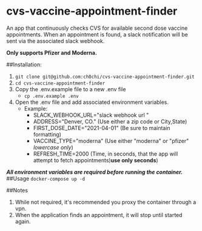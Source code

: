 # cvs-vaccine-appointment-finder
An app that continuously checks CVS for available second dose vaccine appointments. When an appointment is found,
a slack notification will be sent via the associated slack webhook. 

**Only supports Pfizer and Moderna.**

##Installation:
1. `git clone git@github.com:ch0chi/cvs-vaccine-appointment-finder.git`
2. `cd cvs-vaccine-appointment-finder`
3. Copy the .env.example file to a new .env file
   - `cp .env.example .env`
4. Open the .env file and add associated environment variables.
    - Example:
        - SLACK_WEBHOOK_URL="slack webhook url "
        - ADDRESS="Denver, CO." (Use either a zip code or City,State)
        - FIRST_DOSE_DATE="2021-04-01" (Be sure to maintain formatting)
        - VACCINE_TYPE="moderna" (Use either "moderna" or "pfizer" _lowercase only_)
        - REFRESH_TIME=2000 (Time, in seconds, that the app will attempt to fetch appointments)**use only seconds**)
    
**_All environment variables are required before running the container._**
##Usage
`docker-compose up -d`

##Notes
1. While not required, it's recommended you proxy the container through a vpn.
2. When the application finds an appointment, it will stop until started again.

